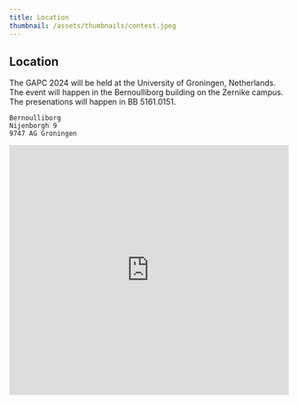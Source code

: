 ```yaml
---
title: Location
thumbnail: /assets/thumbnails/contest.jpeg
---
```


## Location

The GAPC 2024 will be held at the University of Groningen, Netherlands. The event will happen in the Bernoulliborg building on the Zernike campus. The presenations will happen in BB 5161.0151.

```
Bernoulliborg
Nijenborgh 9
9747 AG Groningen
```

<iframe src="https://www.google.com/maps/embed?pb=!1m18!1m12!1m3!1d2387.742487485766!2d6.536423200000001!3d53.2403923!2m3!1f0!2f0!3f0!3m2!1i1024!2i768!4f13.1!3m3!1m2!1s0x47c9cd1a4fa87a5d%3A0xdd27b1b9723bb97b!2sBernoulliborg%2C%209747%20AG%20Groningen!5e0!3m2!1sen!2snl!4v1679232388211!5m2!1sen!2snl" width="600" height="450" style="border:0; width:100%;" allowfullscreen="" loading="lazy" referrerpolicy="no-referrer-when-downgrade"></iframe>
